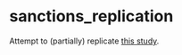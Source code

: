 # sanctions_replication

Attempt to (partially) replicate [this study](https://www.thelancet.com/journals/langlo/article/PIIS2214-109X(25)00189-5/fulltext).